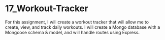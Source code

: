 # 17_Workout-Tracker
For this assignment, I will create a workout tracker  that will allow me to create, view, and track daily workouts. I will create a Mongo database with a Mongoose schema &amp; model, and will handle routes using Express.
